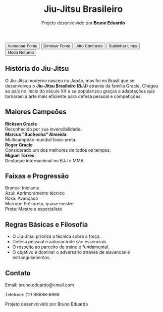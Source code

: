 <!DOCTYPE html>
<html lang="pt-BR">
<head>
  <meta charset="UTF-8">
  <meta name="viewport" content="width=device-width, initial-scale=1.0">
  
  <link rel="stylesheet" href="style.css">
</head>
<body>
  <header>
    <h1>Jiu-Jitsu Brasileiro</h1>
    <p>Projeto desenvolvido por <strong>Bruno Eduardo</strong></p>
  </header>

  <nav>
    <button onclick="aumentarFonte()">Aumentar Fonte</button>
    <button onclick="diminuirFonte()">Diminuir Fonte</button>
    <button onclick="alternarContraste()">Alto Contraste</button>
    <button onclick="sublinhadoLinks()">Sublinhar Links</button>
    <button onclick="modoNoturno()">Modo Noturno</button>
  </nav>

  <main>
    <section>
      <h2>História do Jiu-Jitsu</h2>
      <p>O Jiu-Jitsu moderno nasceu no Japão, mas foi no Brasil que se desenvolveu o <strong>Jiu-Jitsu Brasileiro (BJJ)</strong> através da família Gracie. Chegou ao país no início do século XX e se popularizou graças a adaptações que tornaram a arte mais eficiente para defesa pessoal e competições.</p>
    </section>
    <section>
      <h2>Maiores Campeões</h2>
      <div class="campeoes">
        <div><strong>Rickson Gracie</strong><br>Reconhecido por sua invencibilidade.</div>
        <div><strong>Marcus "Buchecha" Almeida</strong><br>Multicampeão mundial faixa-preta.</div>
        <div><strong>Roger Gracie</strong><br>Considerado um dos melhores de todos os tempos.</div>
        <div><strong>Miguel Torres</strong><br>Destaque internacional no BJJ e MMA.</div>
      </div>
    </section>
    <section>
      <h2>Faixas e Progressão</h2>
      <div class="faixas">
        <div>Branca: Iniciante</div>
        <div>Azul: Aprimoramento técnico</div>
        <div>Roxa: Avançado</div>
        <div>Marrom: Pré-preta, quase mestre</div>
        <div>Preta: Mestre e especialista</div>
      </div>
    </section>
    <section>
      <h2>Regras Básicas e Filosofia</h2>
      <ul>
        <li>O Jiu-Jitsu prioriza a técnica sobre a força.</li>
        <li>Defesa pessoal e autocontrole são essenciais.</li>
        <li>O respeito ao parceiro de treino é fundamental.</li>
        <li>O objetivo é dominar o adversário através de alavancas e estrangulamentos.</li>
      </ul>
    </section>
    <section>
      <h2>Contato</h2>
      <p>Email: bruno.eduardo@email.com</p>
      <p>Telefone: (11) 98888-8888</p>
    </section>
  </main>

  <footer>
    <p>Projeto desenvolvido por Bruno Eduardo</p>
  </footer>


</body>
</html>
